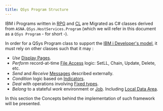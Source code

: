 ```yaml
---
title: QSys Program Structure
---
```


IBM i Programs written in [RPG](https://www.ibm.com/docs/en/i/7.2?topic=languages-rpg) and [CL](https://www.ibm.com/docs/en/i/7.2?topic=language-control-overview) are Migrated as C# classes derived from `ASNA.QSys.HostServices.Program` (which we will refer in this document as a `QSys Program` - for short -).

In order for a QSys Program class to support the [IBM i Developer's model](/concepts/background/ibmi-developer-model), it must rely on other classes such that it may :

- *Use* [Display Pages](/concepts/user-interface/qsys-expo-display-pages.html).
- *Perform* record-at-time [File Access](/concepts/program-structure/qsys-databasefile.html) logic: SetLL, Chain, Update, Delete, etc.
- *Send* and *Receive* [Messages](/concepts/program-structure/rpg-language-files.html) described externally.
- *Condition* logic based on [Indicators](/concepts/program-structure/rpg-language-files.html).
- *Deal* with operations involving [Fixed types](/concepts/program-structure/qsys-fixedtypes.html).
- *Belong* to a stateful *work* environment or [Job](/concepts/architecture/qsys-job.html). Including [Local Data Area](/concepts/architecture/qsys-job.html).

In this section the Concepts behind the implementation of such framework will be presented.